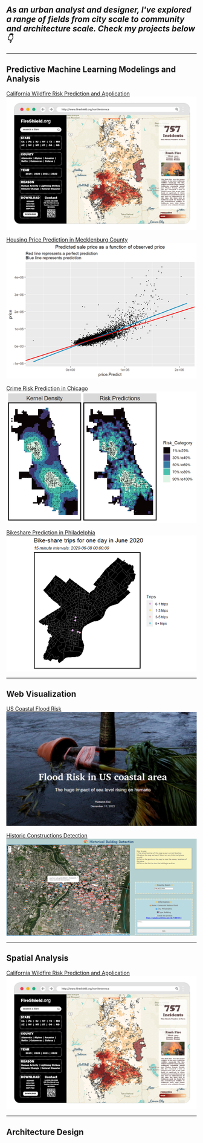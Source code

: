 ## *As an urban analyst and designer, I've explored a range of fields from city scale to community and architecture scale. Check my projects below👇*

------------------------------------------------------------------------

## Predictive Machine Learning Modelings and Analysis

[California Wildfire Risk Prediction and Application](/pdf/California_wildfire.html) [<img src="images/for computer2.png?raw=true"/>](/pdf/California_wildfire.html)

[Housing Price Prediction in Mecklenburg County](/pdf/HousingPrice.html) [<img src="images/HousingPrice.png?raw=true"/>](/pdf/HousingPrice.html)

[Crime Risk Prediction in Chicago](/pdf/HW3_Crime_Prediction.html) [<img src="images/crimerisk.png?raw=true"/>](/pdf/HW3_Crime_Prediction.html)

[Bikeshare Prediction in Philadelphia](/pdf/Bikeshbare.html) [<img src="images/Bikeshare.gif?raw=true"/>](/pdf/Bikeshbare.html)

------------------------------------------------------------------------

## Web Visualization

[US Coastal Flood Risk](https://storymaps.arcgis.com/stories/2ed153635dfc46a0a99c4bd4b62e6e92) [<img src="images/floodrisk.png?raw=true"/>](https://storymaps.arcgis.com/stories/2ed153635dfc46a0a99c4bd4b62e6e92)

[Historic Constructions Detection](/js/site/) <img src="images/js.png?raw=true"/>

------------------------------------------------------------------------

## Spatial Analysis

[California Wildfire Risk Prediction and Application](/pdf/California_wildfire.html) <img src="images/for computer2.png?raw=true"/>

------------------------------------------------------------------------

## Architecture Design
